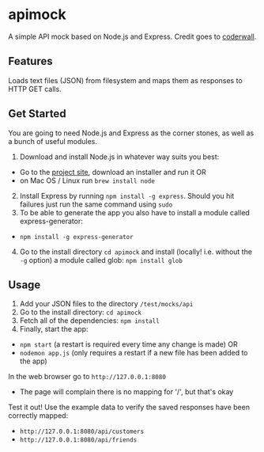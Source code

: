 apimock
=======

A simple API mock based on Node.js and Express. Credit goes to [coderwall](https://coderwall.com/p/ss80vw).

Features
--------
Loads text files (JSON) from filesystem and maps them as responses to HTTP GET calls.

Get Started
-----------
You are going to need Node.js and Express as the corner stones, as well as a bunch of useful modules.

1. Download and install Node.js in whatever way suits you best:
  * Go to the [project site](http://nodejs.org), download an installer and run it OR
  * on Mac OS / Linux run `brew install node`
2. Install Express by running `npm install -g express`. Should you hit failures just run the same command using `sudo`
3. To be able to generate the app you also have to install a module called express-generator: 
  * `npm install -g express-generator`
4. Go to the install directory `cd apimock` and install (locally! i.e. without the `-g` option) a module called glob: `npm install glob`

Usage
-----
1. Add your JSON files to the directory `/test/mocks/api`
2. Go to the install directory: `cd apimock`
3. Fetch all of the dependencies: `npm install` 
4. Finally, start the app:
  * `npm start` (a restart is required every time any change is made) OR
  * `nodemon app.js` (only requires a restart if a new file has been added to the app)

In the web browser go to `http://127.0.0.1:8080`
  * The page will complain there is no mapping for '/', but that's okay

Test it out! Use the example data to verify the saved responses have been correctly mapped:
  * `http://127.0.0.1:8080/api/customers`
  * `http://127.0.0.1:8080/api/friends`

